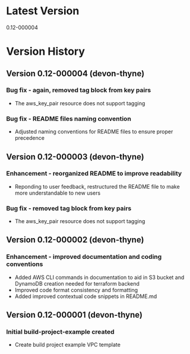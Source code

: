 # Latest Version
0.12-000004

# Version History

## Version 0.12-000004 (devon-thyne)
### Bug fix - again, removed tag block from key pairs
* The aws_key_pair resource does not support tagging

### Bug fix - README files naming convention
* Adjusted naming conventions for README files to ensure proper precedence

## Version 0.12-000003 (devon-thyne)
### Enhancement - reorganized README to improve readability
* Reponding to user feedback, restructured the README file to make more understandable to new users

### Bug fix - removed tag block from key pairs
* The aws_key_pair resource does not support tagging

## Version 0.12-000002 (devon-thyne)
### Enhancement - improved documentation and coding conventions
* Added AWS CLI commands in documentation to aid in S3 bucket and DynamoDB creation needed for terraform backend
* Improved code format consistency and formatting
* Added improved contextual code snippets in README.md

## Version 0.12-000001 (devon-thyne)
### Initial build-project-example created
* Create build project example VPC template

